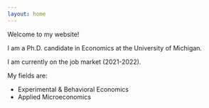 ```yaml
---
layout: home 
---
```


Welcome to my website!

I am a Ph.D. candidate in Economics at the University of Michigan.

I am currently on the job market (2021-2022).

My fields are:

- Experimental & Behavioral Economics
- Applied Microeconomics


